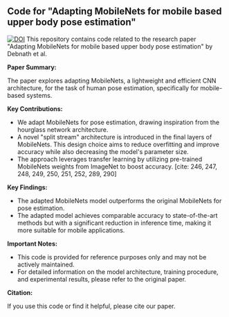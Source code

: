 ## Code for "Adapting MobileNets for mobile based upper body pose estimation"

[![DOI](https://img.shields.io/badge/DOI-10.1109%2FAVSS.2018.8639378-blue)](https://doi.org/10.1109/AVSS.2018.8639378)
This repository contains code related to the research paper "Adapting MobileNets for mobile based upper body pose estimation" by Debnath et al.

**Paper Summary:**

The paper explores adapting MobileNets, a lightweight and efficient CNN architecture, for the task of human pose estimation, specifically for mobile-based systems. 

**Key Contributions:**

* We adapt MobileNets for pose estimation, drawing inspiration from the hourglass network architecture.   
* A novel "split stream" architecture is introduced in the final layers of MobileNets. This design choice aims to reduce overfitting and improve accuracy while also decreasing the model's parameter size. 
* The approach leverages transfer learning by utilizing pre-trained MobileNets weights from ImageNet to boost accuracy. [cite: 246, 247, 248, 249, 250, 251, 252, 289, 290]

**Key Findings:**

* The adapted MobileNets model outperforms the original MobileNets for pose estimation.   
* The adapted model achieves comparable accuracy to state-of-the-art methods but with a significant reduction in inference time, making it more suitable for mobile applications.

**Important Notes:**

* This code is provided for reference purposes only and may not be actively maintained.
* For detailed information on the model architecture, training procedure, and experimental results, please refer to the original paper.

**Citation:**

If you use this code or find it helpful, please cite our paper.
